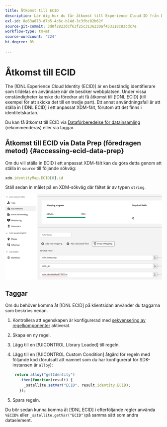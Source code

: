 ```yaml
---
title: Åtkomst till ECID
description: Lär dig hur du får åtkomst till Experience Cloud-ID från Data Prep eller Taggar
exl-id: 8e63a873-d7b5-4c6c-b14d-3c3fbc82b62f
source-git-commit: 3d0f2823dcf63f25c3136230af453118c83cdc7e
workflow-type: tm+mt
source-wordcount: '224'
ht-degree: 0%

---
```



# Åtkomst till ECID

The [!DNL Experience Cloud Identity (ECID)] är en beständig identifierare som tilldelas en användare när de besöker webbplatsen. Under vissa omständigheter kanske du föredrar att få åtkomst till [!DNL ECID] (till exempel för att skicka det till en tredje part). Ett annat användningsfall är att ställa in [!DNL ECID] i ett anpassat XDM-fält, förutom att det finns i identitetskartan.

Du kan få åtkomst till ECID via [Dataförberedelse för datainsamling](../../../../datastreams/data-prep.md) (rekommenderas) eller via taggar.

## Åtkomst till ECID via Data Prep (föredragen metod) {#accessing-ecid-data-prep}

Om du vill ställa in ECID i ett anpassat XDM-fält kan du göra detta genom att ställa in `source` till följande sökväg:

```js
xdm.identityMap.ECID[0].id
```

Ställ sedan in målet på en XDM-sökväg där fältet är av typen `string`.

![](./assets/access-ecid-data-prep.png)

## Taggar

Om du behöver komma åt [!DNL ECID] på klientsidan använder du taggarna som beskrivs nedan.

1. Kontrollera att egenskapen är konfigurerad med [sekvensering av regelkomponenter](../../../ui/managing-resources/rules.md#sequencing) aktiverat.
1. Skapa en ny regel.
1. Lägg till en [!UICONTROL Library Loaded] till regeln.
1. Lägg till en [!UICONTROL Custom Condition] åtgärd för regeln med följande kod (förutsatt att namnet som du har konfigurerat för SDK-instansen är `alloy`):

   ```js
    return alloy("getIdentity")
      .then(function(result) {
        _satellite.setVar("ECID", result.identity.ECID);
      });
   ```

1. Spara regeln.

Du bör sedan kunna komma åt [!DNL ECID] i efterföljande regler använda `%ECID%` eller `_satellite.getVar("ECID")`på samma sätt som andra dataelement.
